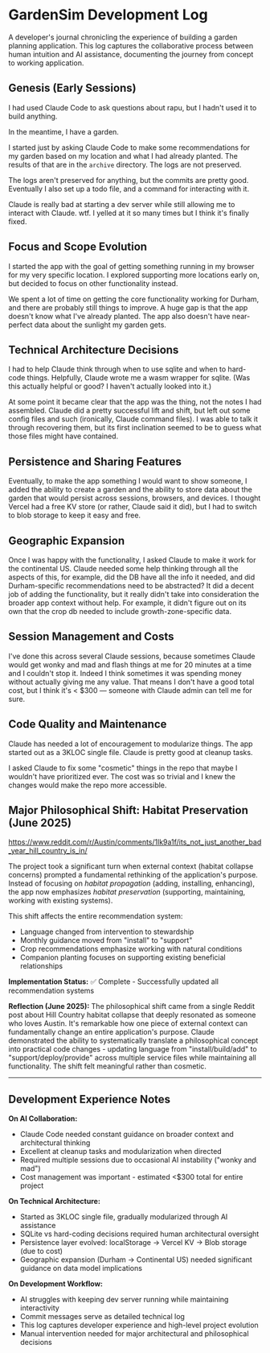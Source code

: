 # GardenSim Development Log

A developer's journal chronicling the experience of building a garden planning application. This log captures the collaborative process between human intuition and AI assistance, documenting the journey from concept to working application.

## Genesis (Early Sessions)

I had used Claude Code to ask questions about rapu, but I hadn't used it to build anything.

In the meantime, I have a garden.

I started just by asking Claude Code to make some recommendations for my garden based on my location and what I had already planted. The results of that are in the `archive` directory. The logs are not preserved.

The logs aren't preserved for anything, but the commits are pretty good. Eventually I also set up a todo file, and a command for interacting with it.

Claude is really bad at starting a dev server while still allowing me to interact with Claude. wtf. I yelled at it so many times but I think it's finally fixed.

## Focus and Scope Evolution

I started the app with the goal of getting something running in my browser for my very specific location. I explored supporting more locations early on, but decided to focus on other functionality instead. 

We spent a lot of time on getting the core functionality working for Durham, and there are probably still things to improve. A huge gap is that the app doesn't know what I've already planted. The app also doesn't have near-perfect data about the sunlight my garden gets.

## Technical Architecture Decisions

I had to help Claude think through when to use sqlite and when to hard-code things. Helpfully, Claude wrote me a wasm wrapper for sqlite. (Was this actually helpful or good? I haven't actually looked into it.)

At some point it became clear that the app was the thing, not the notes I had assembled. Claude did a pretty successful lift and shift, but left out some config files and such (ironically, Claude command files). I was able to talk it through recovering them, but its first inclination seemed to be to guess what those files might have contained.

## Persistence and Sharing Features

Eventually, to make the app something I would want to show someone, I added the ability to create a garden and the ability to store data about the garden that would persist across sessions, browsers, and devices. I thought Vercel had a free KV store (or rather, Claude said it did), but I had to switch to blob storage to keep it easy and free.

## Geographic Expansion

Once I was happy with the functionality, I asked Claude to make it work for the continental US. Claude needed some help thinking through all the aspects of this, for example, did the DB have all the info it needed, and did Durham-specific recommendations need to be abstracted? It did a decent job of adding the functionality, but it really didn't take into consideration the broader app context without help. For example, it didn't figure out on its own that the crop db needed to include growth-zone-specific data.

## Session Management and Costs

I've done this across several Claude sessions, because sometimes Claude would get wonky and mad and flash things at me for 20 minutes at a time and I couldn't stop it. Indeed I think sometimes it was spending money without actually giving me any value. That means I don't have a good total cost, but I think it's < $300 — someone with Claude admin can tell me for sure.

## Code Quality and Maintenance

Claude has needed a lot of encouragement to modularize things. The app started out as a 3KLOC single file. Claude is pretty good at cleanup tasks.

I asked Claude to fix some "cosmetic" things in the repo that maybe I wouldn't have prioritized ever. The cost was so trivial and I knew the changes would make the repo more accessible.


## Major Philosophical Shift: Habitat Preservation (June 2025)

https://www.reddit.com/r/Austin/comments/1lk9a1f/its_not_just_another_bad_year_hill_country_is_in/

The project took a significant turn when external context (habitat collapse concerns) prompted a fundamental rethinking of the application's purpose. Instead of focusing on *habitat propagation* (adding, installing, enhancing), the app now emphasizes *habitat preservation* (supporting, maintaining, working with existing systems).

This shift affects the entire recommendation system:
- Language changed from intervention to stewardship
- Monthly guidance moved from "install" to "support" 
- Crop recommendations emphasize working with natural conditions
- Companion planting focuses on supporting existing beneficial relationships

**Implementation Status:** ✅ Complete - Successfully updated all recommendation systems

**Reflection (June 2025):** The philosophical shift came from a single Reddit post about Hill Country habitat collapse that deeply resonated as someone who loves Austin. It's remarkable how one piece of external context can fundamentally change an entire application's purpose. Claude demonstrated the ability to systematically translate a philosophical concept into practical code changes - updating language from "install/build/add" to "support/deploy/provide" across multiple service files while maintaining all functionality. The shift felt meaningful rather than cosmetic.

---

## Development Experience Notes

**On AI Collaboration:**
- Claude Code needed constant guidance on broader context and architectural thinking
- Excellent at cleanup tasks and modularization when directed
- Required multiple sessions due to occasional AI instability ("wonky and mad")
- Cost management was important - estimated <$300 total for entire project

**On Technical Architecture:**
- Started as 3KLOC single file, gradually modularized through AI assistance
- SQLite vs hard-coding decisions required human architectural oversight
- Persistence layer evolved: localStorage → Vercel KV → Blob storage (due to cost)
- Geographic expansion (Durham → Continental US) needed significant guidance on data model implications

**On Development Workflow:**
- AI struggles with keeping dev server running while maintaining interactivity
- Commit messages serve as detailed technical log
- This log captures developer experience and high-level project evolution
- Manual intervention needed for major architectural and philosophical decisions